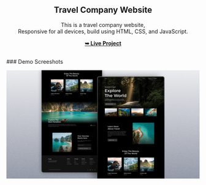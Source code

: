 <div align="center">
  <h2 align="center">Travel Company Website</h2>

  This is a travel company website, <br />Responsive for all devices, build using HTML, CSS, and JavaScript.

  <a href="https://sport-travel.netlify.app/"><strong>➥ Live Project</strong></a>
</div>
<br />
### Demo Screeshots

![Bookish Desktop Demo](./preview.png "Desktop Demo")
